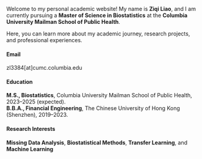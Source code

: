 
<!-- [![senli1073](https://img.shields.io/badge/senli1073-github-blue?logo=github)](https://github.com/senli1073) -->

Welcome to my personal academic website! My name is **Ziqi Liao**, and I am currently pursuing a **Master of Science in Biostatistics** at the **Columbia University Mailman School of Public Health**. 

Here, you can learn more about my academic journey, research projects, and professional experiences.


#### Email
zl3384[at]cumc.columbia.edu

#### Education
**M.S., Biostatistics**, Columbia University Mailman School of Public Health, 2023–2025 (expected).\
**B.B.A., Financial Engineering**, The Chinese University of Hong Kong (Shenzhen), 2019–2023.

#### Research Interests
**Missing Data Analysis**, **Biostatistical Methods**, **Transfer Learning**, and **Machine Learning**

